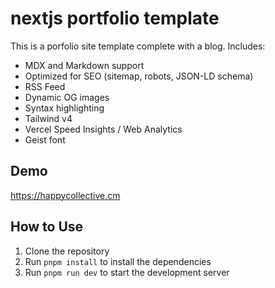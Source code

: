 # nextjs portfolio template

This is a porfolio site template complete with a blog. Includes:

- MDX and Markdown support
- Optimized for SEO (sitemap, robots, JSON-LD schema)
- RSS Feed
- Dynamic OG images
- Syntax highlighting
- Tailwind v4
- Vercel Speed Insights / Web Analytics
- Geist font

## Demo

https://happycollective.cm

## How to Use

1. Clone the repository
2. Run `pnpm install` to install the dependencies
3. Run `pnpm run dev` to start the development server
